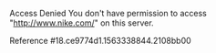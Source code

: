 Access Denied You don't have permission to access "http://www.nike.com/" on this server.

Reference #18.ce9774d1.1563338844.2108bb00